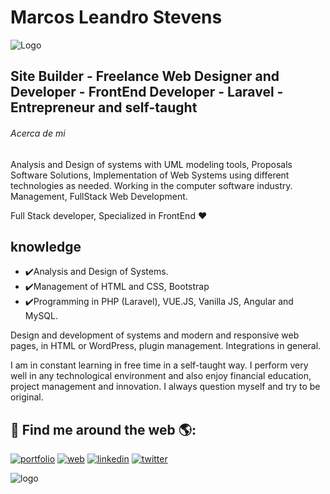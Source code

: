 # Marcos Leandro Stevens 


![Logo](https://cdn.dribbble.com/users/1292677/screenshots/6139167/media/fcf7fd0c619bb87706533079240915f3.gif)




## Site Builder - Freelance Web Designer and Developer - FrontEnd Developer - Laravel - Entrepreneur and self-taught
###### Acerca de mi 


Analysis and Design of systems with UML modeling tools, Proposals Software
Solutions, Implementation of Web Systems using different technologies as needed. Working in the computer software industry. Management, FullStack Web Development.

Full Stack developer, Specialized in FrontEnd ❤️

## knowledge

- ✔️Analysis and Design of Systems. 
- ✔️Management of HTML and CSS, Bootstrap 
- ✔️Programming in PHP (Laravel), VUE.JS, Vanilla JS, Angular and MySQL.



Design and development of systems and modern and responsive web pages, in HTML or WordPress, plugin management. Integrations in general.

I am in constant learning in free time in a self-taught way. I perform very well in any technological environment and also enjoy financial education, project management and innovation. I always question myself and try to be original.






## 🔗 Find me around the web 🌎:
[![portfolio](https://img.shields.io/badge/my_portfolio-000?style=for-the-badge&logo=ko-fi&logoColor=white)](https://tallowdigital.com)
[![web](https://img.shields.io/badge/my_web-000?style=for-the-badge&logo=ko-fi&logoColor=white)](https://marcosstevens.online)
[![linkedin](https://img.shields.io/badge/linkedin-0A66C2?style=for-the-badge&logo=linkedin&logoColor=white)](https://www.linkedin.com/in/marcosstevens/)
[![twitter](https://img.shields.io/badge/twitter-1DA1F2?style=for-the-badge&logo=twitter&logoColor=white)](https://twitter.com/)

 ![logo](https://c.tenor.com/pPKOYQpTO8AAAAAd/monkey-developer.gif)

